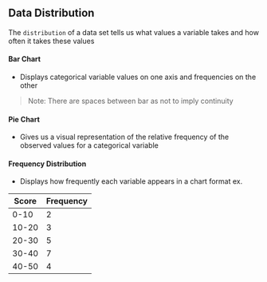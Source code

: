 ## Data Distribution
The `distribution` of a data set tells us what values a variable takes and how often it takes these values

#### Bar Chart 
- Displays categorical variable values on one axis and frequencies on the other

> Note: There are spaces between bar as not to imply continuity

#### Pie Chart
- Gives us a visual representation of the relative frequency of the observed values for a categorical variable

#### Frequency Distribution
- Displays how frequently each variable appears in a chart format
ex.

| Score | Frequency |
| ----- | --------- |
| 0-10  | 2         |
| 10-20 | 3         |
| 20-30 | 5         |
| 30-40 | 7         |
| 40-50 | 4         |

